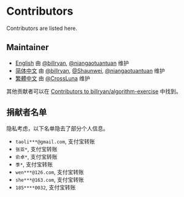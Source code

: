 # Contributors

Contributors are listed here.

## Maintainer

- [English](http://algorithm.yuanbin.me/en/index.html) 由 [@billryan](https://github.com/billryan), [@niangaotuantuan](https://github.com/niangaotuantuan) 维护
- [简体中文](http://algorithm.yuanbin.me/zh-hans/index.html) 由 [@billryan](https://github.com/billryan), [@Shaunwei](https://github.com/Shaunwei), [@niangaotuantuan](https://github.com/niangaotuantuan) 维护
- [繁體中文](http://algorithm.yuanbin.me/zh-tw/index.html) 由 [@CrossLuna](https://github.com/CrossLuna) 维护

其他贡献者可以在 [Contributors to billryan/algorithm-exercise](https://github.com/billryan/algorithm-exercise/graphs/contributors) 中找到。

## 捐献者名单

隐私考虑，以下名单隐去了部分个人信息。

- `taoli***@gmail.com`, 支付宝转账
- `张亚*`, 支付宝转账
- `俞卓*`, 支付宝转账
- `季*`, 支付宝转账
- `wen***@126.com`, 支付宝转账
- `she***@163.com`, 支付宝转账
- `185****0032`, 支付宝转账

